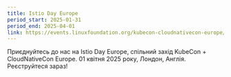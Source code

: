 ```yaml
---
title: Istio Day Europe
period_start: 2025-01-31
period_end: 2025-04-01
link: https://events.linuxfoundation.org/kubecon-cloudnativecon-europe/co-located-events/istio-day/
---
```


Приєднуйтесь до нас на Istio Day Europe, спільний захід KubeCon + CloudNativeCon Europe. 01 квітня 2025 року, Лондон, Англія. Реєструйтеся зараз!
